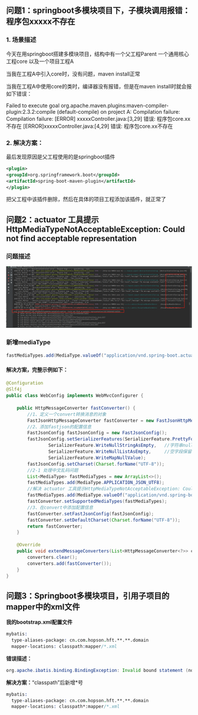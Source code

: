 ## 问题1：springboot多模块项目下，子模块调用报错：程序包xxxxx不存在

### 1. 场景描述

今天在用springboot搭建多模块项目，结构中有一个父工程Parent  一个通用核心工程core 以及一个项目工程A

当我在工程A中引入core时，没有问题，maven install正常

当我在工程A中使用core的类时，编译器没有报错，但是在maven install时就会报如下错误：

Failed to execute goal org.apache.maven.plugins:maven-compiler-plugin:2.3.2:compile (default-compile) on project A: Compilation failure: Compilation failure:
[ERROR] xxxxxController.java:[3,29] 错误: 程序包core.xx不存在
[ERROR]xxxxxController.java:[4,29] 错误: 程序包core.xx不存在



### 2. 解决方案：

最后发现原因是父工程使用的是springboot插件

```xml
<plugin>
<groupId>org.springframework.boot</groupId>
<artifactId>spring-boot-maven-plugin</artifactId>
</plugin>
```

把父工程中该插件删除，然后在具体的项目工程添加该插件，就正常了

## 问题2：actuator 工具提示HttpMediaTypeNotAcceptableException: Could not find acceptable representation

### 问题描述

![image-20200603172000738](assets/image-20200603172000738.png)

### 新增mediaType

```java
fastMediaTypes.add(MediaType.valueOf("application/vnd.spring-boot.actuator.v2+json"));
```

#### 解决方案，完整示例如下：

```java
@Configuration
@Slf4j
public class WebConfig implements WebMvcConfigurer {

    public HttpMessageConverter fastConverter() {
        //1、定义一个convert转换消息的对象
        FastJsonHttpMessageConverter fastConverter = new FastJsonHttpMessageConverter();
        //2、添加fastjson的配置信息
        FastJsonConfig fastJsonConfig = new FastJsonConfig();
        fastJsonConfig.setSerializerFeatures(SerializerFeature.PrettyFormat,
                SerializerFeature.WriteNullStringAsEmpty,   //字符串null返回空字符串
                SerializerFeature.WriteNullListAsEmpty,     //空字段保留
                SerializerFeature.WriteMapNullValue);
        fastJsonConfig.setCharset(Charset.forName("UTF-8"));
        //2-1 处理中文乱码问题
        List<MediaType> fastMediaTypes = new ArrayList<>();
        fastMediaTypes.add(MediaType.APPLICATION_JSON_UTF8);
        //解决 actuator 工具提示HttpMediaTypeNotAcceptableException: Could not find acceptable representation
        fastMediaTypes.add(MediaType.valueOf("application/vnd.spring-boot.actuator.v2+json"));
        fastConverter.setSupportedMediaTypes(fastMediaTypes);
        //3、在convert中添加配置信息
        fastConverter.setFastJsonConfig(fastJsonConfig);
        fastConverter.setDefaultCharset(Charset.forName("UTF-8"));
        return fastConverter;
    }

    @Override
    public void extendMessageConverters(List<HttpMessageConverter<?>> converters) {
        converters.clear();
        converters.add(fastConverter());
    }
}
```



## 问题3：Springboot多模块项目，引用子项目的mapper中的xml文件

**我的bootstrap.xml配置文件**

```pro
mybatis:
  type-aliases-package: cn.com.hopson.hft.**.**.domain
  mapper-locations: classpath:mapper/*.xml
```

**错误描述：**

```java
org.apache.ibatis.binding.BindingException: Invalid bound statement (not found): cn.com.hopson.hft.trade.persistence.mapper.OrderDetailMapper.batchInsert
```

**解决方案：**“classpath”后新增*号

```pro
mybatis:
  type-aliases-package: cn.com.hopson.hft.**.**.domain
  mapper-locations: classpath*:mapper/*.xml
```





